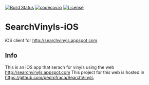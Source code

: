 
[![Build Status](https://travis-ci.org/madcato/SearchVinyls-iOS.svg?branch=master)](https://travis-ci.org/madcato/SearchVinyls-iOS)
[![codecov.io](https://codecov.io/github/madcato/SearchVinyls-iOS/coverage.svg?branch=master)](https://codecov.io/github/madcato/SearchVinyls-iOS?branch=master)
[![License](https://img.shields.io/dub/l/vibe-d.svg)](https://github.com/madcato/SearchVinyls-iOS/blob/master/MIT-LICENSE.txt)

# SearchVinyls-iOS


iOS client for http://searchvinyls.appspot.com


## Info

This is an iOS app that serach for vinyls using the web http://searchvinyls.appspot.com
This project for this web is hosted in https://github.com/pedrofraca/SearchVinyls
